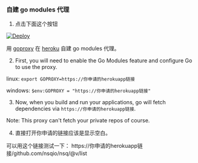 ### 自建 go modules 代理




1. 点击下面这个按钮

[![Deploy](https://www.herokucdn.com/deploy/button.png)](https://heroku.com/deploy)


用 [goproxy](https://github.com/goproxyio/goproxy) 在 [heroku](https://heroku.com) 自建 go modules 代理。




2. First, you will need to enable the Go Modules feature and configure Go to use the proxy.

linux:
`export GOPROXY=https://你申请的herokuapp链接`

windows:
`$env:GOPROXY = "https://你申请的herokuapp链接"`


3. Now, when you build and run your applications, go will fetch dependencies via `https://你申请的herokuapp链接`.


Note: This proxy can't fetch your private repos of course.





4. 直接打开你申请的链接应该是显示空白。

可以用这个链接测试一下： https://你申请的herokuapp链接/github.com/nsqio/nsq/@v/list

